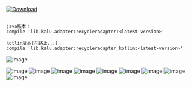 [ ![Download](https://api.bintray.com/packages/zhanghang/maven/recycleradapter/images/download.svg) ](https://bintray.com/zhanghang/maven/recycleradapter/_latestVersion)

```

java版本：
compile 'lib.kalu.adapter:recycleradapter:<latest-version>'

kotlin版本(在路上...)：
compile 'lib.kalu.adapter:recycleradapter_kotlin:<latest-version>'
```

![image](https://github.com/153437803/RecyclerAdapter/blob/master/20171205045053.png ) 

![image](https://github.com/153437803/RecyclerAdapter/blob/master/Screenrecorder-2017-12-05-11.gif )
![image](https://github.com/153437803/RecyclerAdapter/blob/master/Screenrecorder-2017-12-05-09.gif )
![image](https://github.com/153437803/RecyclerAdapter/blob/master/Screenrecorder-2017-12-05-08.gif )
![image](https://github.com/153437803/RecyclerAdapter/blob/master/Screenrecorder-2017-12-05-07.gif )
![image](https://github.com/153437803/RecyclerAdapter/blob/master/Screenrecorder-2017-12-05-06.gif )
![image](https://github.com/153437803/RecyclerAdapter/blob/master/Screenrecorder-2017-12-05-04.gif )
![image](https://github.com/153437803/RecyclerAdapter/blob/master/Screenrecorder-2017-12-05-05.gif )
![image](https://github.com/153437803/RecyclerAdapter/blob/master/Screenrecorder-2017-12-05-03.gif )
![image](https://github.com/153437803/RecyclerAdapter/blob/master/Screenrecorder-2017-12-05-01.gif )
